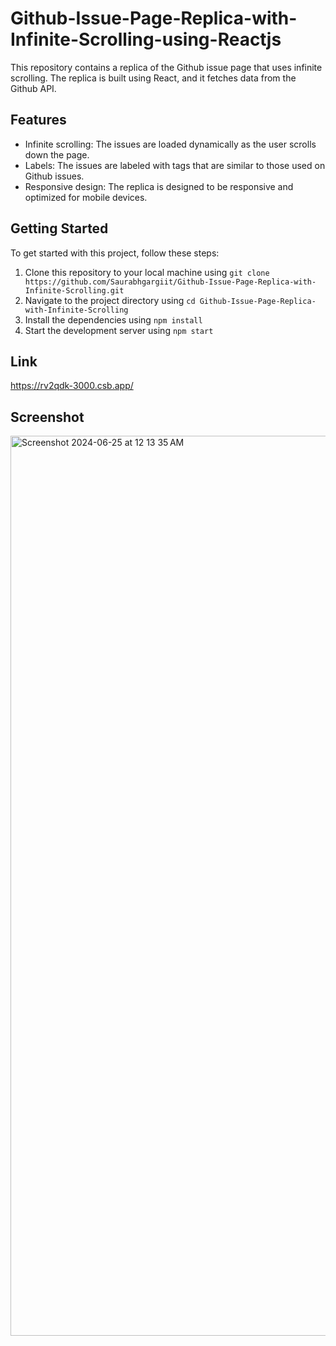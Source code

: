 # Github-Issue-Page-Replica-with-Infinite-Scrolling-using-Reactjs

This repository contains a replica of the Github issue page that uses infinite scrolling. The replica is built using React, and it fetches data from the Github API.

## Features

* Infinite scrolling: The issues are loaded dynamically as the user scrolls down the page.
* Labels: The issues are labeled with tags that are similar to those used on Github issues.
* Responsive design: The replica is designed to be responsive and optimized for mobile devices.

## Getting Started

To get started with this project, follow these steps:

1. Clone this repository to your local machine using `git clone https://github.com/Saurabhgargiit/Github-Issue-Page-Replica-with-Infinite-Scrolling.git`
2. Navigate to the project directory using `cd Github-Issue-Page-Replica-with-Infinite-Scrolling`
3. Install the dependencies using `npm install`
4. Start the development server using `npm start`

## Link
https://rv2qdk-3000.csb.app/

## Screenshot
<img width="1440" alt="Screenshot 2024-06-25 at 12 13 35 AM" src="https://github.com/Saurabhgargiit/Github-Issue-Page-replica-with-infinite-scrolling-using-reactJs/assets/15964659/14a54a20-b20d-492e-9c6f-18c7d691eb42">


